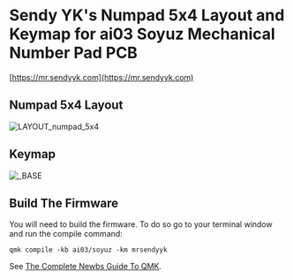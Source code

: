# Sendy YK's Numpad 5x4 Layout and Keymap for ai03 Soyuz Mechanical Number Pad PCB

[https://mr.sendyyk.com](https://mr.sendyyk.com)

## Numpad 5x4 Layout

![LAYOUT_numpad_5x4](https://raw.githubusercontent.com/mrsendyyk/my_qmk/master/soyuz/assets/layout-numpad-5x4.png)

## Keymap

![_BASE](https://raw.githubusercontent.com/mrsendyyk/my_qmk/master/soyuz/assets/layout-numpad-5x4-keymap.png)

## Build The Firmware

You will need to build the firmware. To do so go to your terminal window and run the compile command:

    qmk compile -kb ai03/soyuz -km mrsendyyk

See [The Complete Newbs Guide To QMK](https://docs.qmk.fm/#/newbs).
